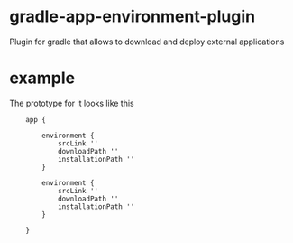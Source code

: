 # gradle-app-environment-plugin
Plugin for gradle that allows to download and deploy external applications

# example
The prototype for it looks like this

```
    app {
       
        environment {
            srcLink ''
            downloadPath ''
            installationPath ''
        }
       
        environment {
            srcLink ''
            downloadPath ''
            installationPath ''
        }
    
    }
```
